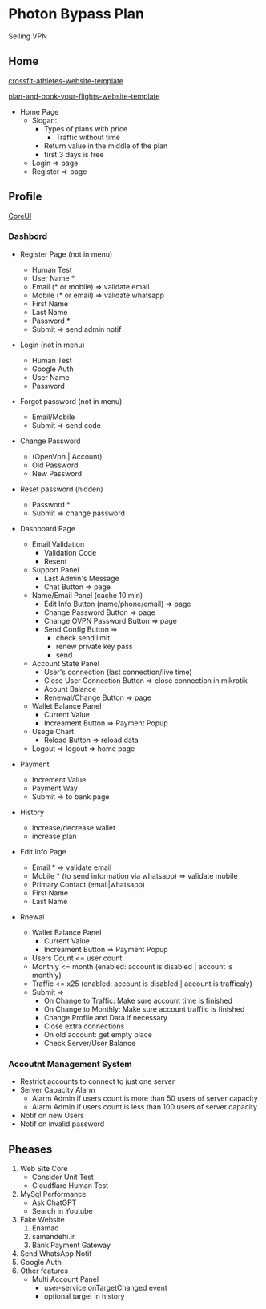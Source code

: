 # Photon Bypass Plan

Selling VPN

## Home

[crossfit-athletes-website-template](https://nicepage.com/st/46692/crossfit-athletes-website-template)

[plan-and-book-your-flights-website-template](https://nicepage.com/st/57476/plan-and-book-your-flights-website-template)

- Home Page
    - Slogan:
        - Types of plans with price
            - Traffic without time
        - Return value in the middle of the plan
        - first 3 days is free
    - Login => page
    - Register => page

## Profile

[CoreUI](https://coreui.io/product/free-angular-admin-template/#live-preview)

### Dashbord

- Register Page (not in menu)
    - Human Test
    - User Name *
    - Email (* or mobile) => validate email
    - Mobile (* or email) => validate whatsapp
    - First Name
    - Last Name
    - Password *
    - Submit => send admin notif

- Login (not in menu)
    - Human Test
    - Google Auth
    - User Name
    - Password

- Forgot password (not in menu)
    - Email/Mobile
    - Submit => send code

- Change Password
    - (OpenVpn | Account)
    - Old Password
    - New Password

- Reset password (hidden)
    - Password *
    - Submit => change password

- Dashboard Page
    - Email Validation
        - Validation Code
        - Resent
    - Support Panel
        - Last Admin's Message
        - Chat Button => page
    - Name/Email Panel (cache 10 min)
        - Edit Info Button (name/phone/email) => page
        - Change Password Button => page
        - Change OVPN Password Button => page
        - Send Config Button =>
            - check send limit
            - renew private key pass
            - send
    - Account State Panel
        - User's connection (last connection/live time)
        - Close User Connection Button => close connection in mikrotik
        - Acount Balance
        - Renewal/Change Button => page
    - Wallet Balance Panel
        - Current Value
        - Increament Button => Payment Popup
    - Usege Chart
        - Reload Button => reload data
    - Logout => logout => home page

- Payment
    - Increment Value
    - Payment Way
    - Submit => to bank page

- History
    - increase/decrease wallet
    - increase plan

- Edit Info Page
    - Email * => validate email
    - Mobile * (to send information via whatsapp) => validate mobile
    - Primary Contact (email|whatsapp)
    - First Name
    - Last Name

- Rnewal
    - Wallet Balance Panel
        - Current Value
        - Increament Button => Payment Popup
    - Users Count <= user count
    - Monthly <= month (enabled: account is disabled | account is monthly)
    - Traffic <= x25 (enabled: account is disabled | account is trafficaly)
    - Submit =>
        - On Change to Traffic: Make sure account time is finished
        - On Change to Monthly: Make sure account traffiic is finished
        - Change Profile and Data if necessary
        - Close extra connections
        - On old account: get empty place
        - Check Server/User Balance

### Accoutnt Management System

- Restrict accounts to connect to just one server
- Server Capacity Alarm
    - Alarm Admin if users count is more than 50 users of server capacity
    - Alarm Admin if users count is less than 100 users of server capacity
- Notif on new Users
- Notif on invalid password

## Pheases

1. Web Site Core
    - Consider Unit Test
    - Cloudflare Human Test
2. MySql Performance
    - Ask ChatGPT
    - Search in Youtube
3. Fake Website
    1. Enamad
    2. samandehi.ir
    3. Bank Payment Gateway
4. Send WhatsApp Notif
5. Google Auth
6. Other features
    - Multi Account Panel
        - user-service onTargetChanged event
        - optional target in history

